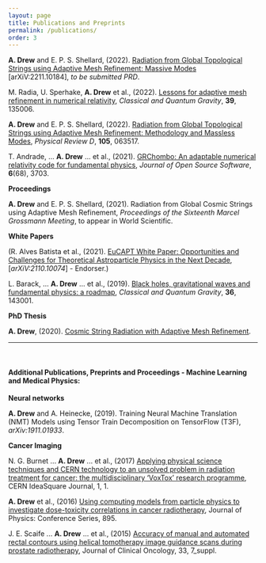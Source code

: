 ```yaml
---
layout: page
title: Publications and Preprints
permalink: /publications/
order: 3
---
```


**A. Drew** and E. P. S. Shellard, (2022). [Radiation from Global Topological Strings using Adaptive Mesh Refinement: Massive Modes](https://arxiv.org/abs/2211.10184) [arXiV:2211.10184], _to be submitted PRD_. 

M. Radia, U. Sperhake, **A. Drew** et al., (2022). [Lessons for adaptive mesh refinement in numerical relativity](https://iopscience.iop.org/article/10.1088/1361-6382/ac6fa9), _Classical and Quantum Gravity_, **39**, 135006.

**A. Drew** and E. P. S. Shellard, (2022). [Radiation from Global Topological Strings using Adaptive Mesh Refinement: Methodology and Massless Modes](https://journals.aps.org/prd/abstract/10.1103/PhysRevD.105.063517), _Physical Review D_, **105**, 063517.

T. Andrade, ... **A. Drew** ... et al., (2021). [GRChombo: An adaptable numerical relativity code for fundamental physics](https://joss.theoj.org/papers/10.21105/joss.03703), _Journal of Open Source Software_, **6**(68), 3703.


__Proceedings__

**A. Drew** and E. P. S. Shellard, (2021). Radiation from Global Cosmic Strings using Adaptive Mesh Refinement, _Proceedings of the Sixteenth Marcel Grossmann Meeting_, to appear in World Scientific.

__White Papers__

(R. Alves Batista et al., (2021). [EuCAPT White Paper: Opportunities and Challenges for Theoretical Astroparticle Physics in the Next Decade](https://arxiv.org/abs/2110.10074), [*arXiV:2110.10074*] - Endorser.)

L. Barack, ... **A. Drew** ... et al., (2019). [Black holes, gravitational waves and fundamental physics: a roadmap](https://iopscience.iop.org/article/10.1088/1361-6382/ab0587), _Classical and Quantum Gravity_, **36**, 143001.

__PhD Thesis__

**A. Drew**, (2020). [Cosmic String Radiation with Adaptive Mesh Refinement](https://www.repository.cam.ac.uk/handle/1810/322596).

***

<br/>

#### Additional Publications, Preprints and Proceedings - Machine Learning and Medical Physics:

__Neural networks__

**A. Drew** and A. Heinecke, (2019). Training Neural Machine Translation (NMT) Models using Tensor Train Decomposition on TensorFlow (T3F), *arXiv:1911.01933*.

__Cancer Imaging__

N. G. Burnet ... **A. Drew** ... et al., (2017) [Applying physical science techniques and CERN technology to an unsolved problem in radiation treatment for cancer: the multidisciplinary ‘VoxTox’ research programme](https://e-publishing.cern.ch/index.php/CIJ/article/view/457), CERN IdeaSquare Journal, 1, 1.

**A. Drew** et al., (2016) [Using computing models from particle physics to investigate dose-toxicity correlations in cancer radiotherapy](https://iopscience.iop.org/article/10.1088/1742-6596/898/7/072048), Journal of Physics: Conference Series, 895.

J. E. Scaife ... **A. Drew** ... et al., (2015) [Accuracy of manual and automated rectal contours using helical tomotherapy image guidance scans during prostate radiotherapy](https://ascopubs.org/doi/abs/10.1200/jco.2015.33.7_suppl.94), Journal of Clinical Oncology, 33, 7_suppl.